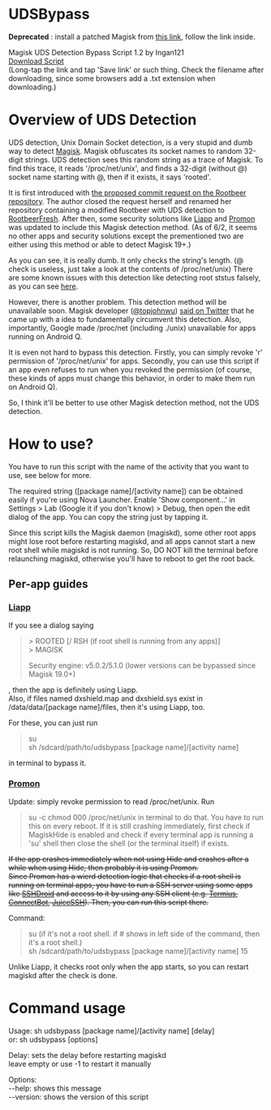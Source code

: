 # UDSBypass

**Deprecated** : install a patched Magisk from [this link](https://cafe.naver.com/develoid/873969), follow the link inside.

Magisk UDS Detection Bypass Script 1.2 by Ingan121  
[Download Script](https://github.com/Ingan121/UDSBypass/raw/master/udsbypass)  
(Long-tap the link and tap 'Save link' or such thing. Check the filename after downloading, since some browsers add a .txt extension when downloading.)

# Overview of UDS Detection
UDS detection, Unix Domain Socket detection, is a very stupid and dumb way to detect [Magisk](https://github.com/topjohnwu/Magisk). Magisk obfuscates its socket names to random 32-digit strings. UDS detection sees this random string as a trace of Magisk. To find this trace, it reads '/proc/net/unix', and finds a 32-digit (without \@) socket name starting with \@, then if it exists, it says 'rooted'.

It is first introduced with [the proposed commit request on the Rootbeer repository](https://github.com/scottyab/rootbeer/pull/88). The author closed the request herself and renamed her repository containing a modified Rootbeer with UDS detection to [RootbeerFresh](https://github.com/kimchangyoun/RootbeerFresh). After then, some security solutions like [Liapp](https://liapp.lockincomp.com/) and [Promon](https://promon.co/) was updated to include this Magisk detection method. (As of 6/2, it seems no other apps and security solutions except the prementioned two are either using this method or able to detect Magisk 19+.)

As you can see, it is really dumb. It only checks the string's length. (@ check is useless, just take a look at the contents of /proc/net/unix) There are some known issues with this detection like detecting root ststus falsely, as you can see [here](https://github.com/KimChangYoun/rootbeerFresh/issues/4).

However, there is another problem. This detection method will be unavailable soon. Magisk developer ([\@topjohnwu](https://github.com/topjohnwu)) [said on Twitter](https://twitter.com/topjohnwu/status/1121993377933877248) that he came up with a idea to fundamentally circumvent this detection. Also, importantly, Google made /proc/net (including ./unix) unavailable for apps running on Android Q.

It is even not hard to bypass this detection. Firstly, you can simply revoke 'r' permission of '/proc/net/unix' for apps. Secondly, you can use this script if an app even refuses to run when you revoked the permission (of course, these kinds of apps must change this behavior, in order to make them run on Android Q).

So, I think it'll be better to use other Magisk detection method, not the UDS detection.

# How to use?
You have to run this script with the name of the activity that you want to use, see below for more.

The required string ([package name]/[activity name]) can be obtained easily if you're using Nova Launcher. Enable 'Show component...' in Settings > Lab (Google it if you don't know) > Debug, then open the edit dialog of the app. You can copy the string just by tapping it.

Since this script kills the Magisk daemon (magiskd), some other root apps might lose root before restarting magiskd, and all apps cannot start a new root shell while magiskd is not running. So, DO NOT kill the terminal before relaunching magiskd, otherwise you'll have to reboot to get the root back.

## Per-app guides

### [Liapp](https://liapp.lockincomp.com)
If you see a dialog saying
> \> ROOTED [/ RSH (if root shell is running from any apps)]  
> \> MAGISK
>
> Security engine: v5.0.2/5.1.0 (lower versions can be bypassed since Magisk 19.0+)

, then the app is definitely using Liapp.  
Also, if files named dxshield.map and dxshield.sys exist in /data/data/[package name]/files, then it's using Liapp, too.

For these, you can just run
> su  
> sh /sdcard/path/to/udsbypass [package name]/[activity name]

in terminal to bypass it.

### [Promon](https://promon.co)
Update: simply revoke permission to read /proc/net/unix. Run
> su -c chmod 000 /proc/net/unix
in terminal to do that. You have to run this on every reboot. If it is still crashing immediately, first check if MagiskHide is enabled and check if every terminal app is running a 'su' shell then close the shell (or the terminal itself) if exists.

~~If the app crashes immediately when not using Hide and crashes after a while when using Hide, then probably it is using Promon.  
Since Promon has a wierd detection logic that checks if a root shell is running on terminal apps, you have to run a SSH server using some apps like [SSHDroid](https://play.google.com/store/apps/details?id=berserker.android.apps.sshdroid) and access to it by using any SSH client (e.g. [Termius](https://play.google.com/store/apps/details?id=com.server.auditor.ssh.client), [ConnectBot](https://play.google.com/store/apps/details?id=org.connectbot), [JuiceSSH](https://play.google.com/store/apps/details?id=com.sonelli.juicessh)). Then, you can run this script there.~~ 

Command:  
> su (if it's not a root shell. if # shows in left side of the command, then it's a root shell.)  
> sh /sdcard/path/to/udsbypass [package name]/[activity name] 15

Unlike Liapp, it checks root only when the app starts, so you can restart magiskd after the check is done.

# Command usage
Usage: sh udsbypass [package name]/[activity name] [delay]  
or: sh udsbypass [options]

Delay: sets the delay before restarting magiskd  
leave empty or use -1 to restart it manually

Options:  
--help: shows this message  
--version: shows the version of this script
